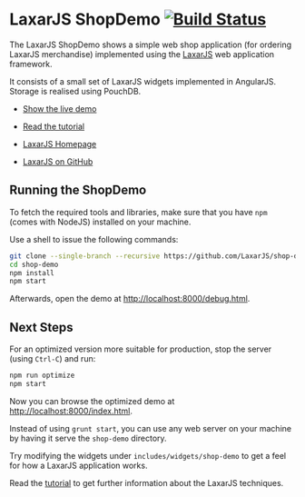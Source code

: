 # LaxarJS ShopDemo [![Build Status](https://travis-ci.org/LaxarJS/shop-demo.svg?branch=master)](https://travis-ci.org/LaxarJS/shop-demo)

The LaxarJS ShopDemo shows a simple web shop application (for ordering LaxarJS merchandise) implemented using the [LaxarJS](http://laxarjs.org) web application framework.

It consists of a small set of LaxarJS widgets implemented in AngularJS.
Storage is realised using PouchDB.

* [Show the live demo](http://laxarjs.github.io/shop-demo/)

* [Read the tutorial](https://github.com/LaxarJS/shop-demo/blob/master/docs/tutorials/01_getting_started.md#getting-started)

* [LaxarJS Homepage](http://laxarjs.org)

* [LaxarJS on GitHub](https://github.com/LaxarJS/laxar)


## Running the ShopDemo

To fetch the required tools and libraries, make sure that you have `npm` (comes with NodeJS) installed on your machine.

Use a shell to issue the following commands:

```sh
git clone --single-branch --recursive https://github.com/LaxarJS/shop-demo.git
cd shop-demo
npm install
npm start
```

Afterwards, open the demo at [http://localhost:8000/debug.html](http://localhost:8000/debug.html).


## Next Steps

For an optimized version more suitable for production, stop the server (using `Ctrl-C`) and run:
```sh
npm run optimize
npm start
```

Now you can browse the optimized demo at [http://localhost:8000/index.html](http://localhost:8000/index.html).

Instead of using `grunt start`, you can use any web server on your machine by having it serve the `shop-demo` directory.

Try modifying the widgets under `includes/widgets/shop-demo` to get a feel for how a LaxarJS application works.

Read the [tutorial](https://github.com/LaxarJS/shop-demo/blob/master/docs/tutorials/01_getting_started.md#getting-started) to get further information about the LaxarJS techniques.

